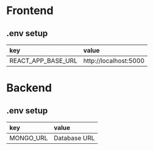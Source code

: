 # Frontend

## .env setup

| key                | value                 |
| :----------------- | :-------------------- |
| REACT_APP_BASE_URL | http://localhost:5000 |

# Backend

## .env setup

| key       | value        |
| :-------- | :----------- |
| MONGO_URL | Database URL |

